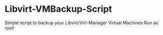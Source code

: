 # Libvirt-VMBackup-Script
Simple script to backup your Libvirt/Virt-Manager Virtual Machines
Run as root!
